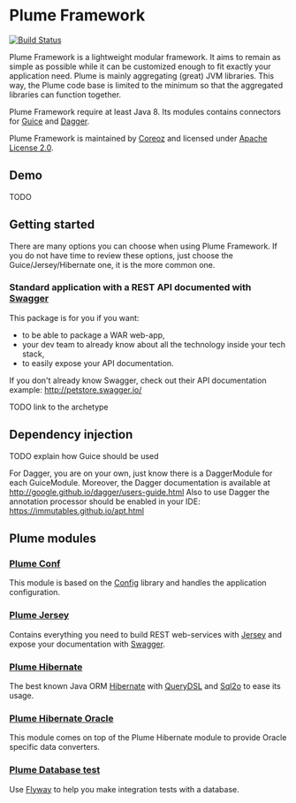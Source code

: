 Plume Framework
===============

[![Build Status](https://travis-ci.org/Coreoz/Plume.svg?branch=master)](https://travis-ci.org/Coreoz/Plume)

Plume Framework is a lightweight modular framework. It aims to remain as simple as possible while it can be customized 
enough to fit exactly your application need.
Plume is mainly aggregating (great) JVM libraries. This way, the Plume code base is limited to the minimum
so that the aggregated libraries can function together.  

Plume Framework require at least Java 8. Its modules contains connectors for
[Guice](https://github.com/google/guice) and [Dagger](https://github.com/google/dagger).

Plume Framework is maintained by [Coreoz](http://coreoz.com/)
and licensed under [Apache License 2.0](http://www.apache.org/licenses/LICENSE-2.0).

Demo
----

TODO

Getting started
---------------

There are many options you can choose when using Plume Framework.
If you do not have time to review these options, just choose the Guice/Jersey/Hibernate one,
it is the more common one.

### Standard application with a REST API documented with [Swagger](http://swagger.io/)

This package is for you if you want:
 
- to be able to package a WAR web-app,
- your dev team to already know about all the technology inside your tech stack,
- to easily expose your API documentation.

If you don't already know Swagger, check out their API documentation example: <http://petstore.swagger.io/>

TODO link to the archetype

Dependency injection
--------------------
TODO explain how Guice should be used

For Dagger, you are on your own, just know there is a DaggerModule for each GuiceModule.
Moreover, the Dagger documentation is available at <http://google.github.io/dagger/users-guide.html>
Also to use Dagger the annotation processor should be enabled in your IDE: <https://immutables.github.io/apt.html>

Plume modules
-------------

### [Plume Conf](plume-conf/)

This module is based on the [Config](https://github.com/typesafehub/config) library
and handles the application configuration.

### [Plume Jersey](plume-jersey/)

Contains everything you need to build REST web-services with [Jersey](https://jersey.java.net/)
and expose your documentation with [Swagger](http://swagger.io/).

### [Plume Hibernate](plume-db-hibernate/)

The best known Java ORM [Hibernate](http://hibernate.org/)
with [QueryDSL](https://github.com/querydsl/querydsl/tree/master/querydsl-jpa)
and [Sql2o](http://www.sql2o.org/) to ease its usage.

### [Plume Hibernate Oracle](plume-db-hibernate-oracle/)

This module comes on top of the Plume Hibernate module to provide Oracle specific data converters.

### [Plume Database test](plume-db-test/)

Use [Flyway](https://flywaydb.org/) to help you make integration tests with a database.
